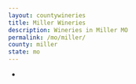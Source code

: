 ```yaml
---
layout: countywineries
title: Miller Wineries
description: Wineries in Miller MO
permalink: /mo/miller/
county: miller
state: mo
---
```

-
